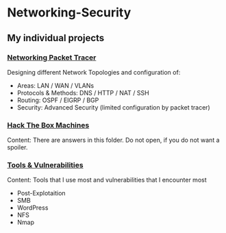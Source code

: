 # Networking-Security

## My individual projects

### [Networking Packet Tracer](https://github.com/UmutErgunes/Networking-Security/tree/master/Networking%20-%20Cisco)

Designing different Network Topologies and configuration of:
  - Areas: LAN / WAN / VLANs
  - Protocols & Methods: DNS / HTTP / NAT / SSH 
  - Routing: OSPF / EIGRP / BGP 
  - Security: Advanced Security (limited configuration by packet tracer)

### [Hack The Box Machines](https://github.com/UmutErgunes/Networking-Security/tree/master/HackTheBox-Machines)
Content:
  There are answers in this folder. Do not open, if you do not want a spoiler.

### [Tools & Vulnerabilities](https://github.com/UmutErgunes/Networking-Security/tree/master/Vulnerabilities)
Content: 
  Tools that I use most and vulnerabilities that I encounter most
   - Post-Explotaition
   - SMB 
   - WordPress
   - NFS
   - Nmap
    


